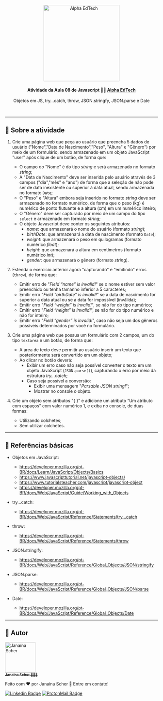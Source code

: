 <div  align="center">
	<a  href="https://www.alphaedtech.org.br/">
	    <img  src="https://user-images.githubusercontent.com/79182711/171509048-91800b54-de74-4dae-9924-3ce431a7cef2.png"  alt="Alpha EdTech"  title="Alpha EdTech"  width="250" />
	</a>
	<h4>
		Atividade da Aula 08 de Javascript 💃🏻
		<a  href="https://www.alphaedtech.org.br/">
		    Alpha EdTech
		</a>
	</h4>
	<p>Objetos em JS, try...catch, throw, JSON.stringfy, JSON.parse e Date</p>
</div>
<br /> 

--- 

## 🧐 Sobre a atividade 

1. Crie uma página web que peça ao usuário que preencha 5 dados de usuário ("Nome","Data de Nascimento","Peso", "Altura" e "Gênero") por meio de um formulário, sendo armazenado em um objeto JavaScript "user" após clique de um botão, de forma que:

	- O campo do "Nome" é do tipo *string* e será armazenado no formato *string*;
	- A "Data de Nascimento" deve ser inserida pelo usuário através de 3 campos ("dia","mês" e "ano") de forma que a seleção de não pode ser de data inexistente ou superior à data atual, sendo armazenada no formato `Date`;
	- O "Peso" e "Altura" embora seja inserido no formato *string* deve ser armazenado no formato numérico, de forma que o peso (kg) é numérico de ponto flutuante e a altura (cm) em um numérico inteiro;
	- O "Gênero" deve ser capturado por meio de um campo do tipo `select` e armazenado em formato *string*;
	- O objeto Javascript deve conter os seguintes atributos:
		- *name*: que armazenará o nome do usuário (formato *string*);
		- *birthDate*: que armazenará a data de nascimento (formato `Date`);
		- *weight*: que armazenará o peso em quilogramas (formato numérico *float*);
		- *height*: que armazenará a altura em centímetros (formato numérico *int*);
		- *gender*: que armazenará o gênero (formato *string*).


2. Estenda o exercício anterior agora "capturando" e "emitindo" erros (`throw`), de forma que:

	- Emitir erro de "*Field “name” is invalid!*" se o nome estiver sem valor preenchido ou tenha tamanho inferior a 5 caracteres;
	- Emitir erro "*Field “birthDate” is invalid!*" se a data de nascimento for superior a data atual ou se a data for impossível (inválida);
	- Emitir erro "*Field “weight” is invalid!*", se não for do tipo numérico;
	- Emitir erro "*Field “height” is invalid!*", se não for do tipo numérico e não for inteiro;
	- Emitir erro "*Field “gender” is invalid!*", caso não seja um dos gêneros possíveis determinados por você no formulário.


4. Crie uma página web que possua um formulário com 2 campos, um do tipo `textarea` e um botão, de forma que:

	- A área de texto deve permitir ao usuário inserir um texto que posteriormente será convertido em um objeto;
	- Ao clicar no botão deverá:
		- Exibir um erro caso não seja possível converter o texto em um objeto JavaScript (`JSON.parse()`), capturando o erro por meio da estrutura *try...catch*;
		- Caso seja possível a conversão:
			- Exibir uma mensagem "*Parsable JSON string!*";
			- Mostrar no console o objeto.


5. Crie um objeto sem atributos "{ }" e adicione um atributo “Um atributo com espaços” com valor numérico 1, e exiba no console, de duas formas:

	- Utilizando colchetes;
	- Sem utilizar colchetes.

---
## 🔗 Referências básicas

- Objetos em JavaScript:
	- https://developer.mozilla.org/pt-BR/docs/Learn/JavaScript/Objects/Basics
	- https://www.javascripttutorial.net/javascript-objects/
	- https://www.tutorialsteacher.com/javascript/javascript-object
	- https://developer.mozilla.org/pt-BR/docs/Web/JavaScript/Guide/Working_with_Objects

- try...catch:
	- https://developer.mozilla.org/pt-BR/docs/Web/JavaScript/Reference/Statements/try...catch

- throw:
	- https://developer.mozilla.org/pt-BR/docs/Web/JavaScript/Reference/Statements/throw

- JSON.stringify:
	- https://developer.mozilla.org/pt-BR/docs/Web/JavaScript/Reference/Global_Objects/JSON/stringify

- JSON.parse:
	- https://developer.mozilla.org/pt-BR/docs/Web/JavaScript/Reference/Global_Objects/JSON/parse

- Date:
	- https://developer.mozilla.org/pt-BR/docs/Web/JavaScript/Reference/Global_Objects/Date
---  

## 🦸 Autor

<div>
	<a  href="https://github.com/janascher">
		<img src="https://avatars.githubusercontent.com/u/79182711?v=4" width="100px;" alt="Janaína Scher"/>
		<br />
		<sub>
			<b>Janaína Scher</b> 👩🏻‍💻
		</sub>
	</a>
</div>

Feito com ❤️ por Janaína Scher 👋 Entre em contato!
  
[![Linkedin Badge](https://img.shields.io/badge/LinkedIn-0077B5?style=for-the-badge&logo=linkedin&logoColor=white)](https://www.linkedin.com/in/janainascher/)
[![ProtonMail Badge](https://img.shields.io/badge/ProtonMail-8B89CC?style=for-the-badge&logo=protonmail&logoColor=white)](mailto:janainascher@protonmail.com)